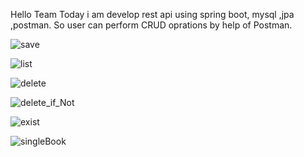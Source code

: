 Hello Team Today i am develop rest api using spring boot, mysql ,jpa ,postman.
So user can perform CRUD oprations by help of Postman.

![save](https://github.com/JavaDevKKT/REST-API-spring-mysql/assets/147974177/4fd90b5f-8978-45f4-9cc8-4ca31fd3b3ec)

![list](https://github.com/JavaDevKKT/REST-API-spring-mysql/assets/147974177/2774132b-94ae-4663-bf06-1177b067456b)

![delete](https://github.com/JavaDevKKT/REST-API-spring-mysql/assets/147974177/bd695b4d-ae81-40f5-888d-50ef3f79a0a7)

![delete_if_Not](https://github.com/JavaDevKKT/REST-API-spring-mysql/assets/147974177/391259ea-0b21-4470-91e0-8b802c1d94e0)

![exist](https://github.com/JavaDevKKT/REST-API-spring-mysql/assets/147974177/5d5874cc-af33-4dac-8540-1c0505878eeb)

![singleBook](https://github.com/JavaDevKKT/REST-API-spring-mysql/assets/147974177/2c7dedea-f8e9-4d71-9aba-e50182932325)
